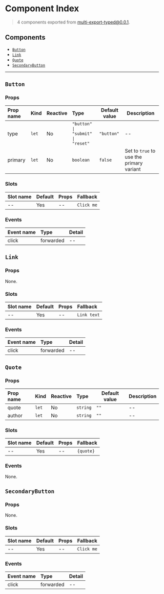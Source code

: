 # Component Index

> 4 components exported from multi-export-typed@0.0.1.

## Components

- [`Button`](#button)
- [`Link`](#link)
- [`Quote`](#quote)
- [`SecondaryButton`](#secondarybutton)

---

## `Button`

### Props

| Prop name | Kind             | Reactive | Type                                                 | Default value         | Description                              |
| :-------- | :--------------- | :------- | :--------------------------------------------------- | --------------------- | ---------------------------------------- |
| type      | <code>let</code> | No       | <code>"button" &#124; "submit" &#124; "reset"</code> | <code>"button"</code> | --                                       |
| primary   | <code>let</code> | No       | <code>boolean</code>                                 | <code>false</code>    | Set to `true` to use the primary variant |

### Slots

| Slot name | Default | Props | Fallback              |
| :-------- | :------ | :---- | :-------------------- |
| --        | Yes     | --    | <code>Click me</code> |

### Events

| Event name | Type      | Detail |
| :--------- | :-------- | :----- |
| click      | forwarded | --     |

## `Link`

### Props

None.

### Slots

| Slot name | Default | Props | Fallback               |
| :-------- | :------ | :---- | :--------------------- |
| --        | Yes     | --    | <code>Link text</code> |

### Events

| Event name | Type      | Detail |
| :--------- | :-------- | :----- |
| click      | forwarded | --     |

## `Quote`

### Props

| Prop name | Kind             | Reactive | Type                | Default value   | Description |
| :-------- | :--------------- | :------- | :------------------ | --------------- | ----------- |
| quote     | <code>let</code> | No       | <code>string</code> | <code>""</code> | --          |
| author    | <code>let</code> | No       | <code>string</code> | <code>""</code> | --          |

### Slots

| Slot name | Default | Props | Fallback             |
| :-------- | :------ | :---- | :------------------- |
| --        | Yes     | --    | <code>{quote}</code> |

### Events

None.

## `SecondaryButton`

### Props

None.

### Slots

| Slot name | Default | Props | Fallback              |
| :-------- | :------ | :---- | :-------------------- |
| --        | Yes     | --    | <code>Click me</code> |

### Events

| Event name | Type      | Detail |
| :--------- | :-------- | :----- |
| click      | forwarded | --     |
